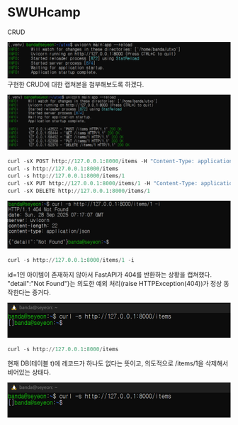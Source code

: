 # SWUHcamp
CRUD

![](/images/1.png)
구현한 CRUD에 대한 캡쳐본을 첨부해보도록 하겠다.

![](/images/2.png)
```python
curl -sX POST http://127.0.0.1:8000/items -H "Content-Type: application/json" -d '{"title":"a"}'
curl -s http://127.0.0.1:8000/items
curl -s http://127.0.0.1:8000/items/1
curl -sX PUT http://127.0.0.1:8000/items/1 -H "Content-Type: application/json" -d '{"title":"b","done":true}'
curl -sX DELETE http://127.0.0.1:8000/items/1
```

![](/images/3.png)
```python
curl -s http://127.0.0.1:8000/items/1 -i
```
id=1인 아이템이 존재하지 않아서 FastAPI가 404를 반환하는 상황을 캡쳐했다. "detail":"Not Found"}는 의도한 예외 처리(raise HTTPException(404))가 정상 동작한다는 증거다.  


![](/images/4.png)
```python
curl -s http://127.0.0.1:8000/items
```
현재 DB(테이블 t)에 레코드가 하나도 없다는 뜻이고, 의도적으로 /items/1을 삭제해서 비어있는 상태다.  

![](/images/4.png)

